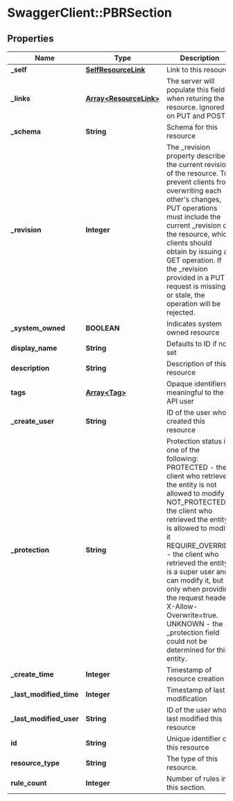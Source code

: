 # SwaggerClient::PBRSection

## Properties
Name | Type | Description | Notes
------------ | ------------- | ------------- | -------------
**_self** | [**SelfResourceLink**](SelfResourceLink.md) | Link to this resource | [optional] 
**_links** | [**Array&lt;ResourceLink&gt;**](ResourceLink.md) | The server will populate this field when returing the resource. Ignored on PUT and POST. | [optional] 
**_schema** | **String** | Schema for this resource | [optional] 
**_revision** | **Integer** | The _revision property describes the current revision of the resource. To prevent clients from overwriting each other&#39;s changes, PUT operations must include the current _revision of the resource, which clients should obtain by issuing a GET operation. If the _revision provided in a PUT request is missing or stale, the operation will be rejected. | [optional] 
**_system_owned** | **BOOLEAN** | Indicates system owned resource | [optional] 
**display_name** | **String** | Defaults to ID if not set | [optional] 
**description** | **String** | Description of this resource | [optional] 
**tags** | [**Array&lt;Tag&gt;**](Tag.md) | Opaque identifiers meaningful to the API user | [optional] 
**_create_user** | **String** | ID of the user who created this resource | [optional] 
**_protection** | **String** | Protection status is one of the following: PROTECTED - the client who retrieved the entity is not allowed             to modify it. NOT_PROTECTED - the client who retrieved the entity is allowed                 to modify it REQUIRE_OVERRIDE - the client who retrieved the entity is a super                    user and can modify it, but only when providing                    the request header X-Allow-Overwrite&#x3D;true. UNKNOWN - the _protection field could not be determined for this           entity.  | [optional] 
**_create_time** | **Integer** | Timestamp of resource creation | [optional] 
**_last_modified_time** | **Integer** | Timestamp of last modification | [optional] 
**_last_modified_user** | **String** | ID of the user who last modified this resource | [optional] 
**id** | **String** | Unique identifier of this resource | [optional] 
**resource_type** | **String** | The type of this resource. | [optional] 
**rule_count** | **Integer** | Number of rules in this section. | [optional] 


